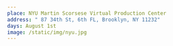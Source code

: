 ```yaml
---
place: NYU Martin Scorsese Virtual Production Center
address: " 87 34th St, 6th FL, Brooklyn, NY 11232"
days: August 1st
image: /static/img/nyu.jpg
---
```

